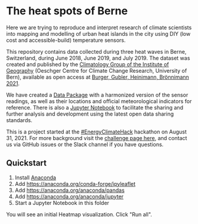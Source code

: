 # The heat spots of Berne

Here we are trying to reproduce and interpret research of climate scientists into mapping and modelling of urban heat islands in the city using DIY (low cost and accessible-build) temperature sensors.

This repository contains data collected during three heat waves in Berne, Switzerland, during June 2018, June 2019, and July 2019. The dataset was created and published by the [Climatology Group of the Institute of Geography](https://www.geography.unibe.ch/research/climatology_group/research_projects/urban_climate_bern/index_eng.html) (Oeschger Centre for Climate Change Research, University of Bern), available as open access at [Burger, Gubler, Heinimann, Brönnimann 2021](https://www.sciencedirect.com/science/article/pii/S2212095521001152?via%3Dihub#s0160). 

We have created a [Data Package](https://frictionlessdata.io) with a harmonized version of the sensor readings, as well as their locations and official meteorological indicators for reference. There is also a [Jupyter Notebook](https://jupyter.org) to facilitate the sharing and further analysis and development using the latest open data sharing standards.

This is a project started at the [#EnergyClimateHack](https://hack.opendata.ch/project/762) hackathon on August 31, 2021. For more background visit the [challenge page here](https://hack.opendata.ch/project/674), and contact us via GitHub issues or the Slack channel if you have questions.

## Quickstart

1. Install [Anaconda](https://anaconda.org/)
2. Add https://anaconda.org/conda-forge/ipyleaflet
3. Add https://anaconda.org/anaconda/pandas
4. Add https://anaconda.org/anaconda/jupyter
5. Start a Jupyter Notebook in this folder

You will see an initial Heatmap visualization. Click "Run all".
